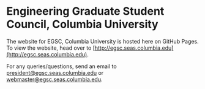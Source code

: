 Engineering Graduate Student Council, Columbia University
=========================================================

The website for EGSC, Columbia University is hosted here on GitHub Pages. To view the website, head over to [http://egsc.seas.columbia.edu](http://egsc.seas.columbia.edu).

For any queries/questions, send an email to [president@egsc.seas.columbia.edu](mailto:president@egsc.seas.columbia.edu) or [webmaster@egsc.seas.columbia.edu](mailto:webmaster@egsc.seas.columbia.edu).